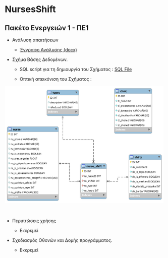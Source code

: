 NursesShift
===========

Πακέτο Ενεργειών 1 - ΠΕ1
------------------------

-   Ανάλυση απαιτήσεων

    -   [Έγγραφο Ανάλυσης
        (docx)](<https://github.com/ellak-monades-aristeias/NursesShift/blob/master/PE\_1/NursesShift\_analysis.docx>)

-   Σχήμα Βάσης Δεδομένων.

    -   SQL script για τη δημιουργία του Σχήματος : [SQL
        File](<https://github.com/ellak-monades-aristeias/NursesShift/blob/master/PE\_1/nursesshift\_schema\_20151025\_01.sql>)

    -   Οπτική απεικόνιση του Σχήματος :

![](<https://github.com/ellak-monades-aristeias/NursesShift/blob/master/PE_1/nursesshift_schema_20151006_01.png>)

 

-   Περιπτώσεις χρήσης

    -   Εκκρεμεί

-   Σχεδιασμός Οθονών και Δομής προγράμματος.

    -   Εκκρεμεί

 
